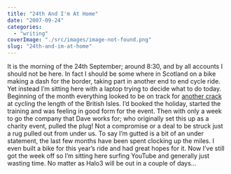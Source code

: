 ```yaml
---
title: "24th And I'm At Home"
date: "2007-09-24"
categories: 
  - "writing"
coverImage: "./src/images/image-not-found.png"
slug: "24th-and-im-at-home"
---
```


It is the morning of the 24th September; around 8:30, and by all accounts I should not be here. In fact I should be some where in Scotland on a bike making a dash for the border, taking part in another end to end cycle ride. Yet instead I’m sitting here with a laptop trying to decide what to do today. Beginning of the month everything looked to be on track for [another crack](https://adamchamberlin.info/post/1424992429/end2end-redux) at cycling the length of the British Isles. I’d booked the holiday, started the training and was feeling in good form for the event. Then with only a week to go the company that Dave works for; who originally set this up as a charity event, pulled the plug! Not a compromise or a deal to be struck just a rug pulled out from under us. To say I’m gutted is a bit of an under statement, the last few months have been spent clocking up the miles. I even built a bike for this year’s ride and had great hopes for it. Now I’ve still got the week off so I’m sitting here surfing YouTube and generally just wasting time. No matter as Halo3 will be out in a couple of days…
